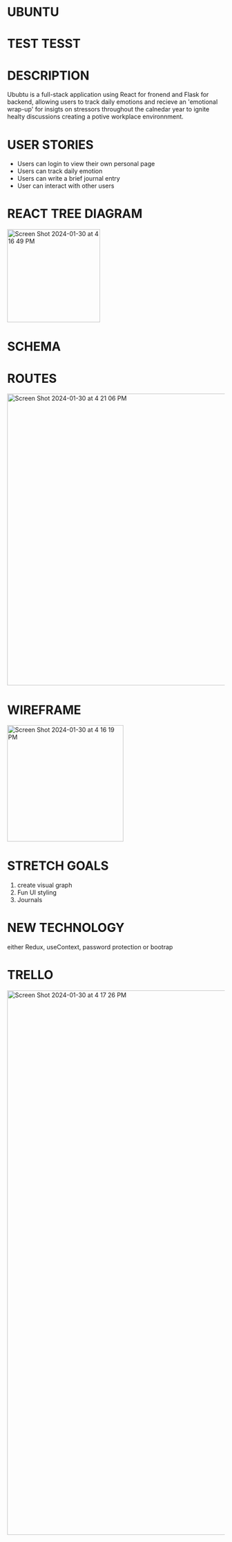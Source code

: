 # UBUNTU
# TEST TESST 

# DESCRIPTION
Ububtu is a full-stack application using React for fronend and Flask for backend, allowing users to track daily emotions and recieve an 'emotional wrap-up' for insigts on stressors throughout the calnedar year to ignite healty discussions creating a potive workplace environnment.

# USER STORIES
- Users can login to view their own personal page
- Users can track daily emotion
- Users can write a brief journal entry
- User can interact with other users

# REACT TREE DIAGRAM
<img width="215" alt="Screen Shot 2024-01-30 at 4 16 49 PM" src="https://github.com/DorahelyS/UBUNTU/assets/142290529/c50b4bab-e322-43cc-81a9-f78e2c8c7f0b">

# SCHEMA


# ROUTES
<img width="674" alt="Screen Shot 2024-01-30 at 4 21 06 PM" src="https://github.com/DorahelyS/UBUNTU/assets/142290529/7de6ace2-0924-498c-bc04-d1d5a385158d">

# WIREFRAME
<img width="269" alt="Screen Shot 2024-01-30 at 4 16 19 PM" src="https://github.com/DorahelyS/UBUNTU/assets/142290529/37999895-fd8d-410a-9851-07b56c86f735">

# STRETCH GOALS
1. create visual graph
2. Fun UI styling
3. Journals

# NEW TECHNOLOGY
either Redux, useContext, password protection or bootrap 

# TRELLO
<img width="1258" alt="Screen Shot 2024-01-30 at 4 17 26 PM" src="https://github.com/DorahelyS/UBUNTU/assets/142290529/1dfd4b6c-78c6-4a78-bcc8-85b0dc341a21">
